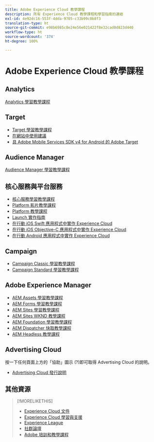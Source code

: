 ```yaml
---
title: Adobe Experience Cloud 教學課程
description: 所有 Experience Cloud 教學課程和學習指南的連結
exl-id: 4e92dc16-553f-4dda-9705-c33b99c0b8f3
translation-type: ht
source-git-commit: e98b6985c8e24e56e021422f8e32cad0d823d440
workflow-type: ht
source-wordcount: '374'
ht-degree: 100%

---
```


# Adobe Experience Cloud 教學課程

## Analytics

[Analytics 學習教學課程](https://docs.adobe.com/content/help/en/analytics-learn/tutorials/overview.html)

## Target

* [Target 學習教學課程](https://docs.adobe.com/content/help/en/target-learn/tutorials/tutorials/overview.html)
* [在網站中使用建議](https://docs.adobe.com/content/help/en/target-learn/recommendations-in-a-website/overview.html)
* [具 Adobe Mobile Services SDK v4 for Android 的 Adobe Target](https://docs.adobe.com/content/help/zh-Hant/target-learn/mobile-sdk-v4-android/overview.html)

## Audience Manager

[Audience Manager 學習教學課程](https://docs.adobe.com/content/help/zh-Hant/audience-manager-learn/tutorials/overview.html)

## 核心服務與平台服務

* [核心服務學習教學課程](https://docs.adobe.com/content/help/en/core-services-learn/tutorials/overview.html)
* [Platform 影片教學課程](https://docs.adobe.com/content/help/zh-Hant/platform-learn/tutorials/overview.html)
* [Platform 教學課程](https://docs.adobe.com/content/help/zh-Hant/experience-platform/tutorials/home.html)
* [Launch 實作指南](https://docs.adobe.com/content/help/en/core-services-learn/implementing-in-websites-with-launch/index.html)
* [在行動 iOS Swift 應用程式中實作 Experience Cloud](https://docs.adobe.com/content/help/en/core-services-learn/implementing-in-mobile-ios-swift-apps-with-launch/index.html)
* [在行動 iOS Objective-C 應用程式中實作 Experience Cloud](https://docs.adobe.com/content/help/en/core-services-learn/implementing-in-mobile-ios-objective-c-apps-with-launch/index.html)
* [在行動 Android 應用程式中實作 Experience Cloud](https://docs.adobe.com/content/help/en/core-services-learn/implementing-in-mobile-android-apps-with-launch/index.html)

## Campaign

* [Campaign Classic 學習教學課程](https://docs.adobe.com/content/help/en/campaign-classic-learn/tutorials/overview.html)
* [Campaign Standard 學習教學課程](https://docs.adobe.com/content/help/en/campaign-standard-learn/tutorials/overview.html)

## Adobe Experience Manager

* [AEM Assets 學習教學課程](https://docs.adobe.com/content/help/en/experience-manager-learn/assets/overview.html)
* [AEM Forms 學習教學課程](https://docs.adobe.com/content/help/en/experience-manager-learn/forms/overview.html)
* [AEM Sites 學習教學課程](https://docs.adobe.com/content/help/en/experience-manager-learn/sites/overview.html)
* [AEM Sites WKND 教學課程](https://docs.adobe.com/content/help/en/experience-manager-learn/getting-started-wknd-tutorial-develop/overview.html)
* [AEM Foundation 學習教學課程](https://docs.adobe.com/content/help/en/experience-manager-learn/assets/overview.html)
* [AEM Dispatcher 快取教學課程](https://docs.adobe.com/content/help/en/experience-manager-learn/dispatcher-tutorial/overview.html)
* [AEM Headless 教學課程](https://docs.adobe.com/content/help/en/experience-manager-learn/getting-started-with-aem-headless/overview.html)

## Advertising Cloud

按一下任何頁面上方的「協助」圖示 (?)即可取得 Advertising Cloud 的說明。

* [Advertising Cloud 發行說明](https://docs.adobe.com/content/help/zh-Hant/release-notes/experience-cloud/current.html#adcloud)

## 其他資源

>[!MORELIKETHIS]
>
>* [Experience Cloud 文件](https://docs.adobe.com/content/help/en/experience-cloud/user-guides/home.html)
>* [Experience Cloud 學習與支援](https://helpx.adobe.com/tw/support/experience-cloud.html)
>* [Experience League](https://experienceleague.adobe.com/)
>* [社群論壇](https://forums.adobe.com/community/experience-cloud/)
>* [Adobe 培訓和教學課程](https://helpx.adobe.com/learning.html?promoid=KAUDK)


